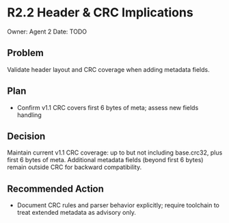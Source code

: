 # R2.2 Header & CRC Implications

Owner: Agent 2
Date: TODO

## Problem
Validate header layout and CRC coverage when adding metadata fields.

## Plan
- Confirm v1.1 CRC covers first 6 bytes of meta; assess new fields handling

## Decision
Maintain current v1.1 CRC coverage: up to but not including base.crc32, plus first 6 bytes of meta. Additional metadata fields (beyond first 6 bytes) remain outside CRC for backward compatibility.

## Recommended Action
- Document CRC rules and parser behavior explicitly; require toolchain to treat extended metadata as advisory only.
